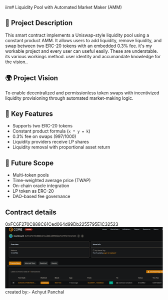 iim# Liquidity Pool with Automated Market Maker (AMM)

## 📖 Project Description

This smart contract implements a Uniswap-style liquidity pool using a constant product AMM. It allows users to add liquidity, remove liquidity, and swap between two ERC-20 tokens with an embedded 0.3% fee. it's my workable project and every user can useful easily. These are understable. its various workings method. user identity and accumandate knowledge for the vision..

## 🌍 Project Vision

To enable decentralized and permissionless token swaps with incentivized liquidity provisioning through automated market-making logic.

## 🔑 Key Features

- Supports two ERC-20 tokens
- Constant product formula (`x * y = k`)
- 0.3% fee on swaps (997/1000)
- Liquidity providers receive LP shares
- Liquidity removal with proportional asset return

## 🚀 Future Scope

- Multi-token pools
- Time-weighted average price (TWAP)
- On-chain oracle integration
- LP token as ERC-20
- DAO-based fee governance

## Contract details
0xFC6F270C888C61Ced064d99Db2255795E1C32523![alt text](image.png)
created by:- Achyut Panchal 
